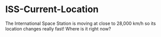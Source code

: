# ISS-Current-Location
The International Space Station is moving at close to 28,000 km/h so its location changes really fast! Where is it right now?
